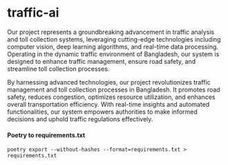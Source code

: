 # traffic-ai

Our project represents a groundbreaking advancement in traffic analysis and toll collection systems, leveraging cutting-edge technologies including computer vision, deep learning algorithms, and real-time data processing. Operating in the dynamic traffic environment of Bangladesh, our system is designed to enhance traffic management, ensure road safety, and streamline toll collection processes.

By harnessing advanced technologies, our project revolutionizes traffic management and toll collection processes in Bangladesh. It promotes road safety, reduces congestion, optimizes resource utilization, and enhances overall transportation efficiency. With real-time insights and automated functionalities, our system empowers authorities to make informed decisions and uphold traffic regulations effectively.

#### Poetry to requirements.txt
```
poetry export --without-hashes --format=requirements.txt > requirements.txt
```

